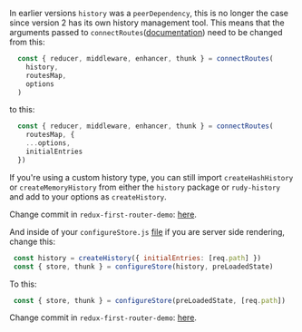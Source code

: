 In earlier versions `history` was a `peerDependency`, this is no longer the case since version 2 has its own history management tool. This means that the arguments passed to `connectRoutes`([documentation](https://github.com/faceyspacey/redux-first-router/blob/master/docs/connectRoutes.md)) need to be changed from this:


```js
  const { reducer, middleware, enhancer, thunk } = connectRoutes(
    history,
    routesMap,
    options
  )
```
to this:

```js
  const { reducer, middleware, enhancer, thunk } = connectRoutes(
    routesMap, {
    ...options,
    initialEntries
  })
```

If you're using a custom history type, you can still import `createHashHistory` or `createMemoryHistory` from either the `history` package or `rudy-history` and add to your options as `createHistory`.

Change commit in `redux-first-router-demo`: [here](https://github.com/ScriptedAlchemy/redux-first-router-demo/commit/6c8238eee713ce0079aeae1ce328d305bddd0ee3#diff-04298622441e55a9d9b5691873f8490b).

And inside of your `configureStore.js` [file](https://github.com/ScriptedAlchemy/redux-first-router-demo/blob/6c8238eee713ce0079aeae1ce328d305bddd0ee3/server/configureStore.js) if you are server side rendering, change this:

 ```js
  const history = createHistory({ initialEntries: [req.path] })
  const { store, thunk } = configureStore(history, preLoadedState)
```

 To this:

 ```js
  const { store, thunk } = configureStore(preLoadedState, [req.path])
```

Change commit in `redux-first-router-demo`: [here](https://github.com/ScriptedAlchemy/redux-first-router-demo/commit/6c8238eee713ce0079aeae1ce328d305bddd0ee3#diff-538a809ba00b97f8cf4ef2f28accee51).
